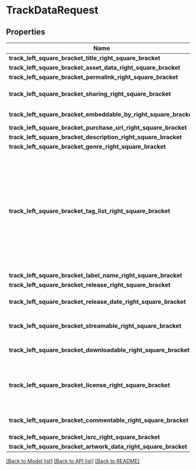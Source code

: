 # TrackDataRequest

## Properties

Name | Type | Description | Notes
------------ | ------------- | ------------- | -------------
**track_left_square_bracket_title_right_square_bracket** | Option<**String**> |  | [optional]
**track_left_square_bracket_asset_data_right_square_bracket** | Option<[**std::path::PathBuf**](std::path::PathBuf.md)> |  | [optional]
**track_left_square_bracket_permalink_right_square_bracket** | Option<**String**> |  | [optional]
**track_left_square_bracket_sharing_right_square_bracket** | Option<**String**> |  | [optional][default to Public]
**track_left_square_bracket_embeddable_by_right_square_bracket** | Option<**String**> | who can embed this track \"all\", \"me\", or \"none\" | [optional]
**track_left_square_bracket_purchase_url_right_square_bracket** | Option<**String**> |  | [optional]
**track_left_square_bracket_description_right_square_bracket** | Option<**String**> |  | [optional]
**track_left_square_bracket_genre_right_square_bracket** | Option<**String**> |  | [optional]
**track_left_square_bracket_tag_list_right_square_bracket** | Option<**String**> | The tag_list property contains a list of tags separated by spaces. Multiword tags are quoted in double quotes. We also support machine tags that follow the pattern NAMESPACE:KEY=VALUE. For example: geo:lat=43.555 camel:size=medium “machine:tag=with space” Machine tags are not revealed to the user on the track pages. | [optional]
**track_left_square_bracket_label_name_right_square_bracket** | Option<**String**> |  | [optional]
**track_left_square_bracket_release_right_square_bracket** | Option<**String**> |  | [optional]
**track_left_square_bracket_release_date_right_square_bracket** | Option<**String**> | string, formatted as yyyy-mm-dd, representing release date | [optional]
**track_left_square_bracket_streamable_right_square_bracket** | Option<**bool**> |  | [optional][default to true]
**track_left_square_bracket_downloadable_right_square_bracket** | Option<**bool**> |  | [optional][default to true]
**track_left_square_bracket_license_right_square_bracket** | Option<**String**> | Possible values: no-rights-reserved, all-rights-reserved, cc-by, cc-by-nc, cc-by-nd, cc-by-sa, cc-by-nc-nd, cc-by-nc-sa | [optional]
**track_left_square_bracket_commentable_right_square_bracket** | Option<**bool**> |  | [optional][default to true]
**track_left_square_bracket_isrc_right_square_bracket** | Option<**String**> |  | [optional]
**track_left_square_bracket_artwork_data_right_square_bracket** | Option<[**std::path::PathBuf**](std::path::PathBuf.md)> |  | [optional]

[[Back to Model list]](../README.md#documentation-for-models) [[Back to API list]](../README.md#documentation-for-api-endpoints) [[Back to README]](../README.md)


